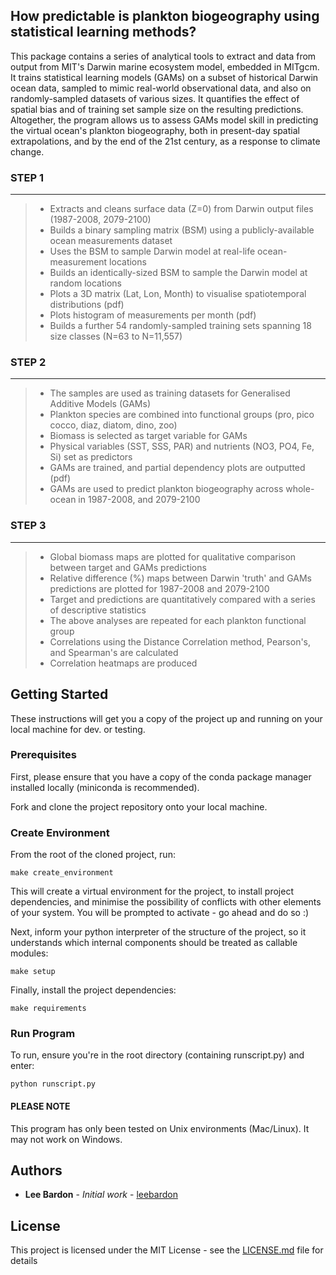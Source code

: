## How predictable is plankton biogeography using statistical learning methods?


This package contains a series of analytical tools to extract and data from output from MIT's Darwin marine ecosystem 
model, embedded in MITgcm. It trains statistical learning models (GAMs) on a subset of historical Darwin ocean data, 
sampled to mimic real-world observational data, and also on randomly-sampled datasets of various sizes. It quantifies 
the effect of spatial bias and of training set sample size on the resulting predictions.
Altogether, the program allows us to assess GAMs model skill in predicting the virtual ocean's plankton biogeography, 
both in present-day spatial extrapolations, and by the end of the 21st century, as a response to climate change.

### STEP 1
---
> - Extracts and cleans surface data (Z=0) from Darwin output files (1987-2008, 2079-2100)
> - Builds a binary sampling matrix (BSM) using a publicly-available ocean measurements dataset
> - Uses the BSM to sample Darwin model at real-life ocean-measurement locations
> - Builds an identically-sized BSM to sample the Darwin model at random locations
> - Plots a 3D matrix (Lat, Lon, Month) to visualise spatiotemporal distributions (pdf)
> - Plots histogram of measurements per month (pdf)
> - Builds a further 54 randomly-sampled training sets spanning 18 size classes (N=63 to N=11,557)


### STEP 2
---
> - The samples are used as training datasets for Generalised Additive Models (GAMs)
> - Plankton species are combined into functional groups (pro, pico cocco, diaz, diatom, dino, zoo)
> - Biomass is selected as target variable for GAMs
> - Physical variables (SST, SSS, PAR) and nutrients (NO3, PO4, Fe, Si) set as predictors
> - GAMs are trained, and partial dependency plots are outputted (pdf)
> - GAMs are used to predict plankton biogeography across whole-ocean in 1987-2008, and 2079-2100


### STEP 3
---
> - Global biomass maps are plotted for qualitative comparison between target and GAMs predictions
> - Relative difference (%) maps between Darwin 'truth' and GAMs predictions are plotted for 1987-2008 and 2079-2100
> - Target and predictions are quantitatively compared with a series of descriptive statistics
> - The above analyses are repeated for each plankton functional group
> - Correlations using the Distance Correlation method, Pearson's, and Spearman's are calculated
> - Correlation heatmaps are produced


## Getting Started

These instructions will get you a copy of the project up and running on your local machine for dev. or testing.

### Prerequisites

First, please ensure that you have a copy of the conda package manager installed locally (miniconda is recommended).

Fork and clone the project repository onto your local machine.


### Create Environment

From the root of the cloned project, run:

```
make create_environment
```

This will create a virtual environment for the project, to install project dependencies, and minimise the possibility
of conflicts with other elements of your system. You will be prompted to activate - go ahead and do so :)

Next, inform your python interpreter of the structure of the project, so it understands which internal components should
be treated as callable modules:

```
make setup
```

Finally, install the project dependencies:

```
make requirements
```

### Run Program

To run, ensure you're in the root directory (containing runscript.py) and enter:

```
python runscript.py
```

#### PLEASE NOTE

This program has only been tested on Unix environments (Mac/Linux). It may not work on Windows.


## Authors

- **Lee Bardon** - _Initial work_ - [leebardon](https://github.com/leebardon)

## License

This project is licensed under the MIT License - see the [LICENSE.md](LICENSE.md) file for details
